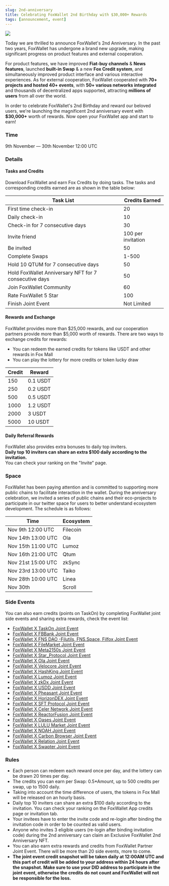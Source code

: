 ```yaml
---
slug: 2nd-anniversary
title: Celebrating FoxWallet 2nd Birthday with $30,000+ Rewards
tags: [announcement, event]
---
```


![](/img/blog/2nd-anniversary.webp)

Today we are thrilled to announce FoxWallet's 2nd Anniversary. In the past two years, FoxWallet has undergone a brand new upgrade, making significant progress on product features and external cooperation.   

<!--truncate-->

For product features, we have improved **Fiat-buy channels** & **News features**, launched **built-in Swap** & a new **Fox Credit system**, and simultaneously improved product interface and various interactive experiences. As for external cooperation, FoxWallet cooperated with **70+ projects and hosted 40+ events**, with **50+ various networks integrated** and thousands of decentralized apps supported, attracting **millions of users** from all over the world.  

In order to celebrate FoxWallet's 2nd Birthday and reward our beloved users, we're launching the magnificent 2nd anniversary event with **$30,000+** worth of rewards. Now open your FoxWallet app and start to earn!  

### Time
9th November — 30th November 12:00 UTC

### Details
#### Tasks and Credits
Download FoxWallet and earn Fox Credits by doing tasks. The tasks and corresponding credits earned are as shown in the table below:  

|  Task List | Credits Earned |
|  --------- | -------------- |
| First time check-in | 20 |
| Daily check-in | 10 |
| Check-in for 7 consecutive days | 30 |
| Invite friend | 100 per invitation |
| Be invited | 50 |
| Complete Swaps | 1-500 |
| Hold 10 QTUM for 7 consecutive days | 50 |
| Hold FoxWallet Anniversary NFT for 7 consecutive days | 50 |
| Join FoxWallet Community | 60 |
| Rate FoxWallet 5 Star | 100 |
| Finish Joint Event | Not Limited |

#### Rewards and Exchange
FoxWallet provides more than $25,000 rewards, and our cooperation partners provide more than $5,000 worth of rewards. There are two ways to exchange credits for rewards:  
- You can redeem the earned credits for tokens like USDT and other rewards in Fox Mall
- You can play the lottery for more credits or token lucky draw

|  Credit | Reward |
|  ------ | ------ |
| 150 | 0.1 USDT  |
| 250 | 0.2 USDT  |
| 500 | 0.5 USDT  |
| 1000 | 1.2 USDT  |
| 2000 | 3 USDT  |
| 5000 | 10 USDT  |

#### Daily Referral Rewards
FoxWallet also provides extra bonuses to daily top inviters.   
**Daily top 10 inviters can share an extra $100 daily according to the invitation.**   
You can check your ranking on the "Invite" page.


### Space
FoxWallet has been paying attention and is committed to supporting more public chains to facilitate interaction in the wallet. During the anniversary celebration, we invited a series of public chains and their eco-projects to participate in our twitter space for users to better understand ecosystem development. The schedule is as follows:  

|  Time | Ecosystem |
|  ------ | ------ |
| Nov 9th 12:00 UTC  | Filecoin |
| Nov 14th 13:00 UTC | Ola |
| Nov 15th 11:00 UTC  | Lumoz |
| Nov 16th 21:00 UTC | Qtum |
| Nov 21st 15:00 UTC | zkSync |
| Nov 23rd 13:00 UTC | Taiko |
| Nov 28th 10:00 UTC | Linea |
| Nov 30th | Scroll |


### Side Events
You can also earn credits (points on TaskOn) by completing FoxWallet joint side events and sharing extra rewards, check the event list: 
- [FoxWallet X TaskOn Joint Event](https://taskon.xyz/campaign/detail/19053)
- [FoxWallet X FBBank Joint Event](https://rewards.taskon.xyz/campaign/detail/18264)
- [FoxWallet X FNS DAO -Filutils, FNS.Space, Filfox Joint Event](https://rewards.taskon.xyz/campaign/detail/18358)
- [FoxWallet X FileMarket Joint Event](https://rewards.taskon.xyz/campaign/detail/18397)
- [FoxWallet X Meta2150s Joint Event](https://rewards.taskon.xyz/campaign/detail/18556)
- [FoxWallet X Star_Protocol Joint Event](https://rewards.taskon.xyz/campaign/detail/18562)
- [FoxWallet X Ola Joint Event](https://rewards.taskon.xyz/campaign/detail/18563)
- [FoxWallet X Velocore Joint Event](https://rewards.taskon.xyz/campaign/detail/18568)
- [FoxWallet X HashKing Joint Event](https://rewards.taskon.xyz/campaign/detail/18569)
- [FoxWallet X Lumoz Joint Event](https://rewards.taskon.xyz/campaign/detail/18570)
- [FoxWallet X zkDx Joint Event](https://rewards.taskon.xyz/campaign/detail/18571)
- [FoxWallet X USDD Joint Event](https://rewards.taskon.xyz/campaign/detail/18572)
- [FoxWallet X Pheasant Joint Event](https://rewards.taskon.xyz/campaign/detail/18574)
- [FoxWallet X HorizonDEX Joint Event](https://rewards.taskon.xyz/campaign/detail/18575)
- [FoxWallet X SFT Protocol Joint Event](https://rewards.taskon.xyz/campaign/detail/18576)
- [FoxWallet X Celer Network Joint Event](https://rewards.taskon.xyz/campaign/detail/18577)
- [FoxWallet X ReactorFusion Joint Event](https://rewards.taskon.xyz/campaign/detail/18578)
- [FoxWallet X Oases Joint Event](https://rewards.taskon.xyz/campaign/detail/18580)
- [FoxWallet X LULU Market Joint Event](https://rewards.taskon.xyz/campaign/detail/18581)
- [FoxWallet X NOAH Joint Event](https://rewards.taskon.xyz/campaign/detail/18582)
- [FoxWallet X Carbon Browser Joint Event](https://rewards.taskon.xyz/campaign/detail/18583)
- [FoxWallet X Relation Joint Event](https://taskon.xyz/campaign/detail/18927)
- [FoxWallet X Swapter Joint Event](https://rewards.taskon.xyz/campaign/detail/18928)

### Rules
- Each person can redeem each reward once per day, and the lottery can be drawn 20 times per day. 
- The credits you can earn per Swap: 0.5*Amount, up to 500 credits per swap, up to 1500 daily.  
- Taking into account the time difference of users, the tokens in Fox Mall will be released on an hourly basis. 
- Daily top 10 inviters can share an extra $100 daily according to the invitation. You can check your ranking on the FoxWallet App credits page or invitation tab.  
- Your invitees have to enter the invite code and re-login after binding the invitation code in order to be counted as valid users.  
- Anyone who invites 3 eligible users (re-login after binding invitation code) during the 2nd anniversary can claim an Exclusive FoxWallet 2nd Anniversary NFT.  
- You can also earn extra rewards and credits from FoxWallet Partner Joint Event. There will be more than 20 side events, more to come.  
- **The joint event credit snapshot will be taken daily at 12:00AM UTC and this part of credit will be added to your address within 24 hours after the snapshot. Make sure to use your DID address to participate in the joint event, otherwise the credits do not count and FoxWallet will not be responsible for the loss.** 